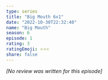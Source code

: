 ```yaml
---
type: series
title: "Big Mouth 6x1"
date: "2022-10-30T22:32:40"
name: "Big Mouth"
season: 6
episode: 1
rating: 3
ratingEmoji: ⭐️⭐️⭐️
share: false
---
```


*[No review was written for this episode]*
